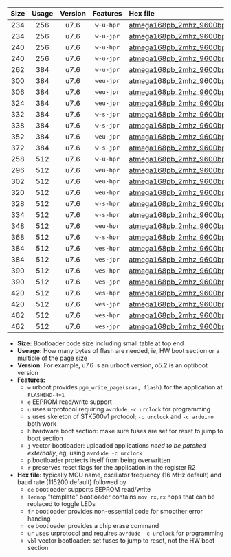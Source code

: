 |Size|Usage|Version|Features|Hex file|
|:-:|:-:|:-:|:-:|:--|
|234|256|u7.6|`w-u-hpr`|[atmega168pb_2mhz_9600bps_ur.hex](https://raw.githubusercontent.com/stefanrueger/urboot/main//atmega168pb_2mhz_9600bps_ur.hex)|
|234|256|u7.6|`w-u-jpr`|[atmega168pb_2mhz_9600bps_ur_vbl.hex](https://raw.githubusercontent.com/stefanrueger/urboot/main//atmega168pb_2mhz_9600bps_ur_vbl.hex)|
|240|256|u7.6|`w-u-hpr`|[atmega168pb_2mhz_9600bps_lednop_ur.hex](https://raw.githubusercontent.com/stefanrueger/urboot/main//atmega168pb_2mhz_9600bps_lednop_ur.hex)|
|240|256|u7.6|`w-u-jpr`|[atmega168pb_2mhz_9600bps_lednop_ur_vbl.hex](https://raw.githubusercontent.com/stefanrueger/urboot/main//atmega168pb_2mhz_9600bps_lednop_ur_vbl.hex)|
|262|384|u7.6|`w-u-jpr`|[atmega168pb_2mhz_9600bps_lednop_fr_ur_vbl.hex](https://raw.githubusercontent.com/stefanrueger/urboot/main//atmega168pb_2mhz_9600bps_lednop_fr_ur_vbl.hex)|
|300|384|u7.6|`weu-jpr`|[atmega168pb_2mhz_9600bps_ee_ur_vbl.hex](https://raw.githubusercontent.com/stefanrueger/urboot/main//atmega168pb_2mhz_9600bps_ee_ur_vbl.hex)|
|306|384|u7.6|`weu-jpr`|[atmega168pb_2mhz_9600bps_ee_lednop_ur_vbl.hex](https://raw.githubusercontent.com/stefanrueger/urboot/main//atmega168pb_2mhz_9600bps_ee_lednop_ur_vbl.hex)|
|324|384|u7.6|`weu-jpr`|[atmega168pb_2mhz_9600bps_ee_lednop_fr_ur_vbl.hex](https://raw.githubusercontent.com/stefanrueger/urboot/main//atmega168pb_2mhz_9600bps_ee_lednop_fr_ur_vbl.hex)|
|332|384|u7.6|`w-s-jpr`|[atmega168pb_2mhz_9600bps_vbl.hex](https://raw.githubusercontent.com/stefanrueger/urboot/main//atmega168pb_2mhz_9600bps_vbl.hex)|
|338|384|u7.6|`w-s-jpr`|[atmega168pb_2mhz_9600bps_lednop_vbl.hex](https://raw.githubusercontent.com/stefanrueger/urboot/main//atmega168pb_2mhz_9600bps_lednop_vbl.hex)|
|352|384|u7.6|`weu-jpr`|[atmega168pb_2mhz_9600bps_ee_lednop_fr_ce_ur_vbl.hex](https://raw.githubusercontent.com/stefanrueger/urboot/main//atmega168pb_2mhz_9600bps_ee_lednop_fr_ce_ur_vbl.hex)|
|372|384|u7.6|`w-s-jpr`|[atmega168pb_2mhz_9600bps_lednop_fr_vbl.hex](https://raw.githubusercontent.com/stefanrueger/urboot/main//atmega168pb_2mhz_9600bps_lednop_fr_vbl.hex)|
|258|512|u7.6|`w-u-hpr`|[atmega168pb_2mhz_9600bps_lednop_fr_ur.hex](https://raw.githubusercontent.com/stefanrueger/urboot/main//atmega168pb_2mhz_9600bps_lednop_fr_ur.hex)|
|296|512|u7.6|`weu-hpr`|[atmega168pb_2mhz_9600bps_ee_ur.hex](https://raw.githubusercontent.com/stefanrueger/urboot/main//atmega168pb_2mhz_9600bps_ee_ur.hex)|
|302|512|u7.6|`weu-hpr`|[atmega168pb_2mhz_9600bps_ee_lednop_ur.hex](https://raw.githubusercontent.com/stefanrueger/urboot/main//atmega168pb_2mhz_9600bps_ee_lednop_ur.hex)|
|320|512|u7.6|`weu-hpr`|[atmega168pb_2mhz_9600bps_ee_lednop_fr_ur.hex](https://raw.githubusercontent.com/stefanrueger/urboot/main//atmega168pb_2mhz_9600bps_ee_lednop_fr_ur.hex)|
|328|512|u7.6|`w-s-hpr`|[atmega168pb_2mhz_9600bps.hex](https://raw.githubusercontent.com/stefanrueger/urboot/main//atmega168pb_2mhz_9600bps.hex)|
|334|512|u7.6|`w-s-hpr`|[atmega168pb_2mhz_9600bps_lednop.hex](https://raw.githubusercontent.com/stefanrueger/urboot/main//atmega168pb_2mhz_9600bps_lednop.hex)|
|348|512|u7.6|`weu-hpr`|[atmega168pb_2mhz_9600bps_ee_lednop_fr_ce_ur.hex](https://raw.githubusercontent.com/stefanrueger/urboot/main//atmega168pb_2mhz_9600bps_ee_lednop_fr_ce_ur.hex)|
|368|512|u7.6|`w-s-hpr`|[atmega168pb_2mhz_9600bps_lednop_fr.hex](https://raw.githubusercontent.com/stefanrueger/urboot/main//atmega168pb_2mhz_9600bps_lednop_fr.hex)|
|384|512|u7.6|`wes-hpr`|[atmega168pb_2mhz_9600bps_ee.hex](https://raw.githubusercontent.com/stefanrueger/urboot/main//atmega168pb_2mhz_9600bps_ee.hex)|
|384|512|u7.6|`wes-jpr`|[atmega168pb_2mhz_9600bps_ee_vbl.hex](https://raw.githubusercontent.com/stefanrueger/urboot/main//atmega168pb_2mhz_9600bps_ee_vbl.hex)|
|390|512|u7.6|`wes-hpr`|[atmega168pb_2mhz_9600bps_ee_lednop.hex](https://raw.githubusercontent.com/stefanrueger/urboot/main//atmega168pb_2mhz_9600bps_ee_lednop.hex)|
|390|512|u7.6|`wes-jpr`|[atmega168pb_2mhz_9600bps_ee_lednop_vbl.hex](https://raw.githubusercontent.com/stefanrueger/urboot/main//atmega168pb_2mhz_9600bps_ee_lednop_vbl.hex)|
|420|512|u7.6|`wes-hpr`|[atmega168pb_2mhz_9600bps_ee_lednop_fr.hex](https://raw.githubusercontent.com/stefanrueger/urboot/main//atmega168pb_2mhz_9600bps_ee_lednop_fr.hex)|
|420|512|u7.6|`wes-jpr`|[atmega168pb_2mhz_9600bps_ee_lednop_fr_vbl.hex](https://raw.githubusercontent.com/stefanrueger/urboot/main//atmega168pb_2mhz_9600bps_ee_lednop_fr_vbl.hex)|
|462|512|u7.6|`wes-hpr`|[atmega168pb_2mhz_9600bps_ee_lednop_fr_ce.hex](https://raw.githubusercontent.com/stefanrueger/urboot/main//atmega168pb_2mhz_9600bps_ee_lednop_fr_ce.hex)|
|462|512|u7.6|`wes-jpr`|[atmega168pb_2mhz_9600bps_ee_lednop_fr_ce_vbl.hex](https://raw.githubusercontent.com/stefanrueger/urboot/main//atmega168pb_2mhz_9600bps_ee_lednop_fr_ce_vbl.hex)|

- **Size:** Bootloader code size including small table at top end
- **Useage:** How many bytes of flash are needed, ie, HW boot section or a multiple of the page size
- **Version:** For example, u7.6 is an urboot version, o5.2 is an optiboot version
- **Features:**
  + `w` urboot provides `pgm_write_page(sram, flash)` for the application at `FLASHEND-4+1`
  + `e` EEPROM read/write support
  + `u` uses urprotocol requiring `avrdude -c urclock` for programming
  + `s` uses skeleton of STK500v1 protocol; `-c urclock` and `-c arduino` both work
  + `h` hardware boot section: make sure fuses are set for reset to jump to boot section
  + `j` vector bootloader: uploaded applications *need to be patched externally*, eg, using `avrdude -c urclock`
  + `p` bootloader protects itself from being overwritten
  + `r` preserves reset flags for the application in the register R2
- **Hex file:** typically MCU name, oscillator frequency (16 MHz default) and baud rate (115200 default) followed by
  + `ee` bootloader supports EEPROM read/write
  + `lednop` "template" bootloader contains `mov rx,rx` nops that can be replaced to toggle LEDs
  + `fr` bootloader provides non-essential code for smoother error handing
  + `ce` bootloader provides a chip erase command
  + `ur` uses urprotocol and requires `avrdude -c urclock` for programming
  + `vbl` vector bootloader: set fuses to jump to reset, not the HW boot section
